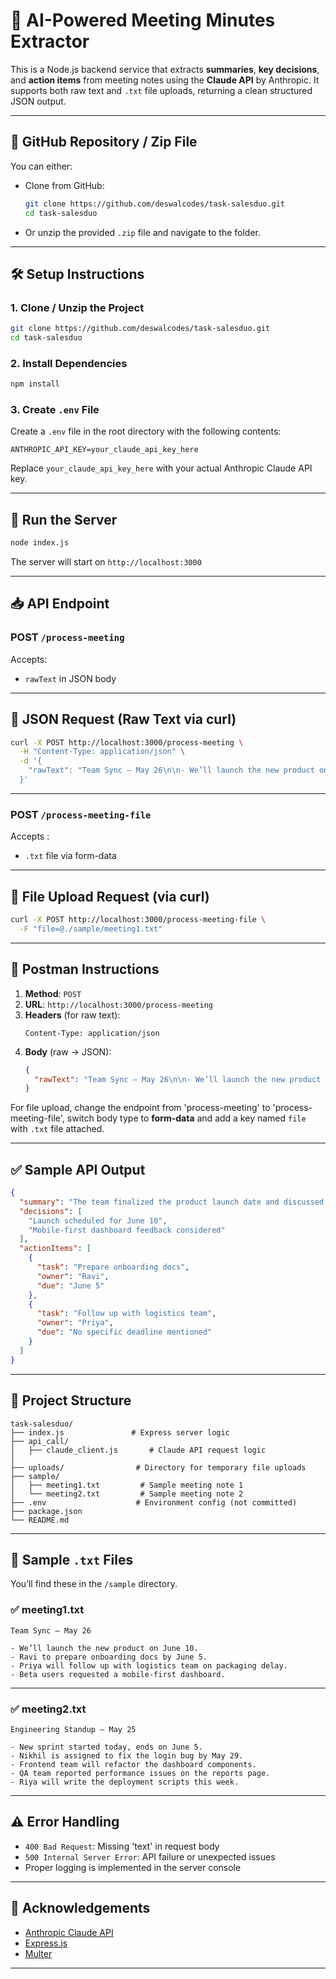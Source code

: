 # 🧠 AI-Powered Meeting Minutes Extractor

This is a Node.js backend service that extracts **summaries**, **key decisions**, and **action items** from meeting notes using the **Claude API** by Anthropic. It supports both raw text and `.txt` file uploads, returning a clean structured JSON output.

---

## 📂 GitHub Repository / Zip File

You can either:

- Clone from GitHub:
  ```bash
  git clone https://github.com/deswalcodes/task-salesduo.git
  cd task-salesduo
  
  
  ```

- Or unzip the provided `.zip` file and navigate to the folder.

---

## 🛠️ Setup Instructions

### 1. Clone / Unzip the Project

```bash
git clone https://github.com/deswalcodes/task-salesduo.git
cd task-salesduo

```

### 2. Install Dependencies

```bash
npm install
```

### 3. Create `.env` File

Create a `.env` file in the root directory with the following contents:

```env
ANTHROPIC_API_KEY=your_claude_api_key_here
```

Replace `your_claude_api_key_here` with your actual Anthropic Claude API key.

---

## 🚀 Run the Server

```bash
node index.js
```

The server will start on `http://localhost:3000`

---

## 📥 API Endpoint

### POST `/process-meeting`

Accepts:

- `rawText` in JSON body
---

## 🧾 JSON Request (Raw Text via curl)

```bash
curl -X POST http://localhost:3000/process-meeting \
  -H "Content-Type: application/json" \
  -d '{
    "rawText": "Team Sync – May 26\n\n- We’ll launch the new product on June 10.\n- Ravi to prepare onboarding docs by June 5.\n- Priya will follow up with logistics team on packaging delay.\n- Beta users requested a mobile-first dashboard."
  }'
```

---

### POST `/process-meeting-file`

Accepts :
 
- `.txt` file via form-data
  
---

## 📁 File Upload Request (via curl)

```bash
curl -X POST http://localhost:3000/process-meeting-file \
  -F "file=@./sample/meeting1.txt"
```

---


## 🧪 Postman Instructions

1. **Method**: `POST`  
2. **URL**: `http://localhost:3000/process-meeting`  
3. **Headers** (for raw text):
   ```
   Content-Type: application/json
   ```
4. **Body** (raw → JSON):
   ```json
   {
     "rawText": "Team Sync – May 26\n\n- We’ll launch the new product on June 10.\n- Ravi to prepare onboarding docs by June 5.\n- Priya will follow up with logistics team on packaging delay.\n- Beta users requested a mobile-first dashboard."
   }
   ```

For file upload, change the endpoint from 'process-meeting' to 'process-meeting-file', switch body type to **form-data** and add a key named `file` with `.txt` file attached.

---

## ✅ Sample API Output

```json
{
  "summary": "The team finalized the product launch date and discussed onboarding and logistics tasks. Feedback on a mobile-first dashboard was also shared.",
  "decisions": [
    "Launch scheduled for June 10",
    "Mobile-first dashboard feedback considered"
  ],
  "actionItems": [
    {
      "task": "Prepare onboarding docs",
      "owner": "Ravi",
      "due": "June 5"
    },
    {
      "task": "Follow up with logistics team",
      "owner": "Priya",
      "due": "No specific deadline mentioned"
    }
  ]
}
```

---

## 📂 Project Structure

```
task-salesduo/
├── index.js               # Express server logic
├── api_call/
│   ├── claude_client.js       # Claude API request logic
│         
├── uploads/                # Directory for temporary file uploads
├── sample/
│   ├── meeting1.txt         # Sample meeting note 1
│   └── meeting2.txt         # Sample meeting note 2
├── .env                    # Environment config (not committed)
├── package.json
└── README.md
```

---

## 📄 Sample `.txt` Files

You’ll find these in the `/sample` directory.

### ✅ meeting1.txt

```
Team Sync – May 26

- We’ll launch the new product on June 10.
- Ravi to prepare onboarding docs by June 5.
- Priya will follow up with logistics team on packaging delay.
- Beta users requested a mobile-first dashboard.

```

---

### ✅ meeting2.txt

```
Engineering Standup – May 25

- New sprint started today, ends on June 5.
- Nikhil is assigned to fix the login bug by May 29.
- Frontend team will refactor the dashboard components.
- QA team reported performance issues on the reports page.
- Riya will write the deployment scripts this week.

```

---

## ⚠️ Error Handling

- `400 Bad Request`: Missing 'text' in request body
- `500 Internal Server Error`: API failure or unexpected issues
- Proper logging is implemented in the server console

---

## 🤝 Acknowledgements

- [Anthropic Claude API](https://www.anthropic.com/)
- [Express.js](https://expressjs.com/)
- [Multer](https://github.com/expressjs/multer)

---

